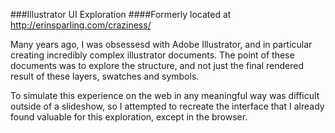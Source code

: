 ###Illustrator UI Exploration
####Formerly located at http://erinsparling.com/craziness/

Many years ago, I was obsessesd with Adobe Illustrator, and in particular creating incredibly complex illustrator documents. The point of these documents was to explore the structure, and not just the final rendered result of these layers, swatches and symbols. 

To simulate this experience on the web in any meaningful way was difficult outside of a slideshow, so I attempted to recreate the interface that I already found valuable for this exploration, except in the browser.